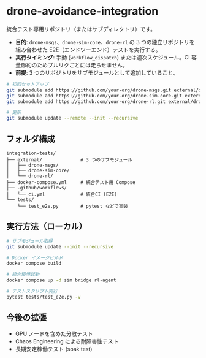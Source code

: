 # drone-avoidance-integration

統合テスト専用リポジトリ（またはサブディレクトリ）です。 

- **目的**: `drone-msgs`、`drone-sim-core`、`drone-rl` の 3 つの独立リポジトリを組み合わせた E2E（エンドツーエンド）テストを実行する。
- **実行タイミング**: 手動 (`workflow_dispatch`) または週次スケジュール。CI 容量節約のためプルリクごとには走らせません。
- **前提**: 3 つのリポジトリをサブモジュールとして追加していること。

```bash
# 初回セットアップ
git submodule add https://github.com/your-org/drone-msgs.git external/drone-msgs
git submodule add https://github.com/your-org/drone-sim-core.git external/drone-sim-core
git submodule add https://github.com/your-org/drone-rl.git external/drone-rl

# 更新
git submodule update --remote --init --recursive
```

## フォルダ構成

```
integration-tests/
├── external/              # 3 つのサブモジュール
│   ├── drone-msgs/
│   ├── drone-sim-core/
│   └── drone-rl/
├── docker-compose.yml     # 統合テスト用 Compose
├── .github/workflows/
│   └── ci.yml             # 統合CI (E2E)
└── tests/
    └── test_e2e.py        # pytest などで実装
```

## 実行方法（ローカル）

```bash
# サブモジュール取得
git submodule update --init --recursive

# Docker イメージビルド
docker compose build

# 統合環境起動
docker compose up -d sim bridge rl-agent

# テストスクリプト実行
pytest tests/test_e2e.py -v
```

## 今後の拡張
- GPU ノードを含めた分散テスト
- Chaos Engineering による耐障害性テスト
- 長期安定稼働テスト (soak test) 